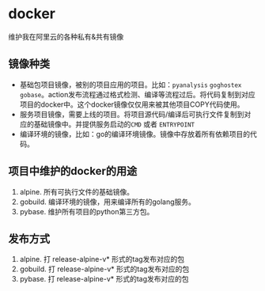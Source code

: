 # docker

维护我在阿里云的各种私有&共有镜像

## 镜像种类

- 基础包项目镜像，被别的项目应用的项目。比如：`pyanalysis` `goghostex` `gobase`。action发布流程通过格式检测、编译等流程过后。将代码复制到对应项目的docker中。这个docker镜像仅仅用来被其他项目COPY代码使用。
- 服务项目镜像，需要上线的项目。将项目源代码/编译后可执行文件复制到对应的基础镜像中。并提供服务启动的`CMD` 或者 `ENTRYPOINT`
- 编译环境的镜像，比如：go的编译环境镜像。镜像中存放着所有依赖项目的代码。

## 项目中维护的docker的用途

1. alpine. 所有可执行文件的基础镜像。
1. gobuild. 编译环境的镜像，用来编译所有的golang服务。
1. pybase. 维护所有项目的python第三方包。


## 发布方式

1. alpine. 打 release-alpine-v* 形式的tag发布对应的包
1. gobuild. 打 release-alpine-v* 形式的tag发布对应的包
1. pybase. 打 release-alpine-v* 形式的tag发布对应的包


